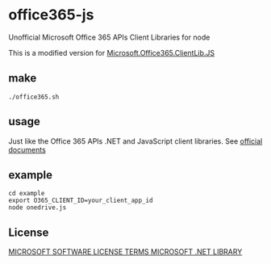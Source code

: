 office365-js
============

Unofficial Microsoft Office 365 APIs Client Libraries for node

This is a modified version for 
[Microsoft.Office365.ClientLib.JS](http://www.nuget.org/packages/Microsoft.Office365.ClientLib.JS/)

## make

	./office365.sh

## usage

Just like the Office 365 APIs .NET and JavaScript client libraries. 
See [official documents](http://msdn.microsoft.com/en-us/office/office365/howto/common-file-tasks-client-library)


## example

	cd example
	export O365_CLIENT_ID=your_client_app_id
	node onedrive.js

## License

[MICROSOFT SOFTWARE LICENSE TERMS MICROSOFT .NET LIBRARY](Microsoft.Office365.ClientLib.JS.1.0.22/License-Stable.rtf)

